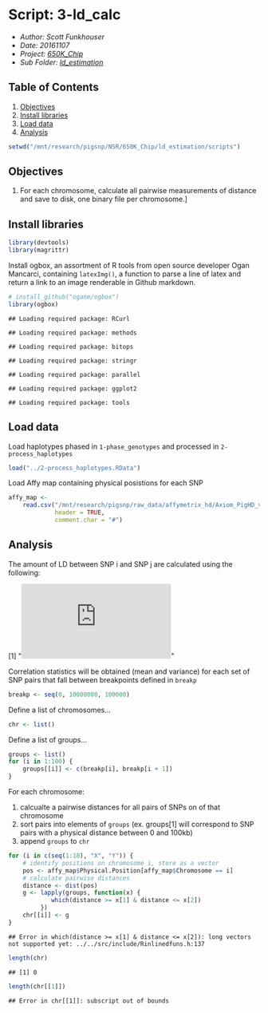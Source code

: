 # Script: 3-ld_calc

- *Author: Scott Funkhouser*
- *Date: 20161107*
- *Project: [650K_Chip](../../../README.md)*
- *Sub Folder: [ld_estimation](../../ld_estimation.md)*

## Table of Contents

1. [Objectives](#objectives)
2. [Install libraries](#install-libraries)
3. [Load data](#load-data)
4. [Analysis](#analysis)


```r
setwd("/mnt/research/pigsnp/NSR/650K_Chip/ld_estimation/scripts")
```

## Objectives

1. For each chromosome, calculate all pairwise measurements of distance and
save to disk, one binary file per chromosome.]


## Install libraries


```r
library(devtools)
library(magrittr)
```

Install ogbox, an assortment of R tools from open source developer Ogan Mancarci,
containing `latexImg()`, a function to parse a line of latex and return a link
to an image renderable in Github markdown.


```r
# install_github("oganm/ogbox")
library(ogbox)
```

```
## Loading required package: RCurl
```

```
## Loading required package: methods
```

```
## Loading required package: bitops
```

```
## Loading required package: stringr
```

```
## Loading required package: parallel
```

```
## Loading required package: ggplot2
```

```
## Loading required package: tools
```

## Load data
Load haplotypes phased in `1-phase_genotypes` and processed in `2-process_haplotypes`


```r
load("../2-process_haplotypes.RData")
```

Load Affy map containing physical posistions for each SNP


```r
affy_map <-
    read.csv("/mnt/research/pigsnp/raw_data/affymetrix_hd/Axiom_PigHD_v1_Annotation.r1.1.csv",
			 header = TRUE,
			 comment.char = "#")
```

## Analysis
The amount of LD between SNP i and SNP j are calculated using the following:

[1] "![](http://latex.codecogs.com/gif.latex?r%5E2_%7Bij%7D%20%3D%20%5Cfrac%7B(p_%7Bij%7D%20-%20p_ip_j)%5E2%7D%7Bp_i(1%20-%20p_i)p_j(1%20-%20p_j)%7D)"

Correlation statistics will be obtained (mean and variance) for each set of
SNP pairs that fall between breakpoints defined in `breakp`


```r
breakp <- seq(0, 10000000, 100000)
```

Define a list of chromosomes...


```r
chr <- list()
```

Define a list of groups...


```r
groups <- list()
for (i in 1:100) {
    groups[[i]] <- c(breakp[i], breakp[i + 1])
}
```

For each chromosome:

1. calcualte a pairwise distances for all pairs of SNPs on of that chromosome
2. sort pairs into elements of `groups` (ex. groups[1] will correspond to
SNP pairs with a physical distance between 0 and 100kb)
3. append `groups` to `chr`



```r
for (i in c(seq(1:18), "X", "Y")) {
    # identify positions on chromosome i, store as a vector
    pos <- affy_map$Physical.Position[affy_map$Chromosome == i]
    # calculate pairwise distances
    distance <- dist(pos)
    g <- lapply(groups, function(x) {
            which(distance >= x[1] & distance <= x[2])
         })
    chr[[i]] <- g
}
```

```
## Error in which(distance >= x[1] & distance <= x[2]): long vectors not supported yet: ../../src/include/Rinlinedfuns.h:137
```

```r
length(chr)
```

```
## [1] 0
```

```r
length(chr[[1]])
```

```
## Error in chr[[1]]: subscript out of bounds
```

